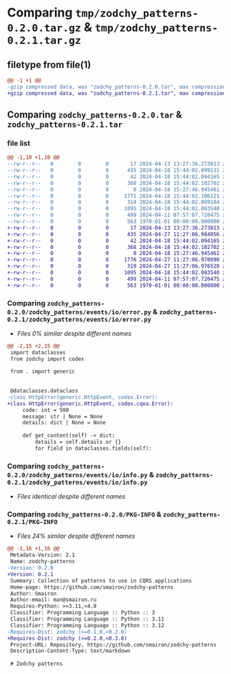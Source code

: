 # Comparing `tmp/zodchy_patterns-0.2.0.tar.gz` & `tmp/zodchy_patterns-0.2.1.tar.gz`

## filetype from file(1)

```diff
@@ -1 +1 @@
-gzip compressed data, was "zodchy_patterns-0.2.0.tar", max compression
+gzip compressed data, was "zodchy_patterns-0.2.1.tar", max compression
```

## Comparing `zodchy_patterns-0.2.0.tar` & `zodchy_patterns-0.2.1.tar`

### file list

```diff
@@ -1,10 +1,10 @@
--rw-r--r--   0        0        0       17 2024-04-13 13:27:36.273813 zodchy_patterns-0.2.0/README.md
--rw-r--r--   0        0        0      435 2024-04-18 15:44:02.099131 zodchy_patterns-0.2.0/pyproject.toml
--rw-r--r--   0        0        0       42 2024-04-18 15:44:02.094165 zodchy_patterns-0.2.0/zodchy_patterns/__init__.py
--rw-r--r--   0        0        0      368 2024-04-18 15:44:02.102702 zodchy_patterns-0.2.0/zodchy_patterns/events/__init__.py
--rw-r--r--   0        0        0        0 2024-04-18 15:27:46.945461 zodchy_patterns-0.2.0/zodchy_patterns/events/io/__init__.py
--rw-r--r--   0        0        0     1771 2024-04-18 15:44:02.106121 zodchy_patterns-0.2.0/zodchy_patterns/events/io/error.py
--rw-r--r--   0        0        0      314 2024-04-18 15:44:02.089184 zodchy_patterns-0.2.0/zodchy_patterns/events/io/generic.py
--rw-r--r--   0        0        0     1095 2024-04-18 15:44:02.083540 zodchy_patterns-0.2.0/zodchy_patterns/events/io/info.py
--rw-r--r--   0        0        0      499 2024-04-11 07:57:07.720475 zodchy_patterns-0.2.0/zodchy_patterns/mapping.py
--rw-r--r--   0        0        0      563 1970-01-01 00:00:00.000000 zodchy_patterns-0.2.0/PKG-INFO
+-rw-r--r--   0        0        0       17 2024-04-13 13:27:36.273813 zodchy_patterns-0.2.1/README.md
+-rw-r--r--   0        0        0      435 2024-04-27 11:27:06.984056 zodchy_patterns-0.2.1/pyproject.toml
+-rw-r--r--   0        0        0       42 2024-04-18 15:44:02.094165 zodchy_patterns-0.2.1/zodchy_patterns/__init__.py
+-rw-r--r--   0        0        0      368 2024-04-18 15:44:02.102702 zodchy_patterns-0.2.1/zodchy_patterns/events/__init__.py
+-rw-r--r--   0        0        0        0 2024-04-18 15:27:46.945461 zodchy_patterns-0.2.1/zodchy_patterns/events/io/__init__.py
+-rw-r--r--   0        0        0     1776 2024-04-27 11:27:06.970090 zodchy_patterns-0.2.1/zodchy_patterns/events/io/error.py
+-rw-r--r--   0        0        0      319 2024-04-27 11:27:06.976528 zodchy_patterns-0.2.1/zodchy_patterns/events/io/generic.py
+-rw-r--r--   0        0        0     1095 2024-04-18 15:44:02.083540 zodchy_patterns-0.2.1/zodchy_patterns/events/io/info.py
+-rw-r--r--   0        0        0      499 2024-04-11 07:57:07.720475 zodchy_patterns-0.2.1/zodchy_patterns/mapping.py
+-rw-r--r--   0        0        0      563 1970-01-01 00:00:00.000000 zodchy_patterns-0.2.1/PKG-INFO
```

### Comparing `zodchy_patterns-0.2.0/zodchy_patterns/events/io/error.py` & `zodchy_patterns-0.2.1/zodchy_patterns/events/io/error.py`

 * *Files 0% similar despite different names*

```diff
@@ -2,15 +2,15 @@
 import dataclasses
 from zodchy import codex
 
 from . import generic
 
 
 @dataclasses.dataclass
-class HttpError(generic.HttpEvent, codex.Error):
+class HttpError(generic.HttpEvent, codex.cqea.Error):
     code: int = 500
     message: str | None = None
     details: dict | None = None
 
     def get_content(self) -> dict:
         details = self.details or {}
         for field in dataclasses.fields(self):
```

### Comparing `zodchy_patterns-0.2.0/zodchy_patterns/events/io/info.py` & `zodchy_patterns-0.2.1/zodchy_patterns/events/io/info.py`

 * *Files identical despite different names*

### Comparing `zodchy_patterns-0.2.0/PKG-INFO` & `zodchy_patterns-0.2.1/PKG-INFO`

 * *Files 24% similar despite different names*

```diff
@@ -1,16 +1,16 @@
 Metadata-Version: 2.1
 Name: zodchy-patterns
-Version: 0.2.0
+Version: 0.2.1
 Summary: Collection of patterns to use in CQRS applications
 Home-page: https://github.com/smairon/zodchy-patterns
 Author: Smairon
 Author-email: man@smairon.ru
 Requires-Python: >=3.11,<4.0
 Classifier: Programming Language :: Python :: 3
 Classifier: Programming Language :: Python :: 3.11
 Classifier: Programming Language :: Python :: 3.12
-Requires-Dist: zodchy (>=0.1.0,<0.2.0)
+Requires-Dist: zodchy (>=0.2.0,<0.3.0)
 Project-URL: Repository, https://github.com/smairon/zodchy-patterns
 Description-Content-Type: text/markdown
 
 # Zodchy patterns
```

